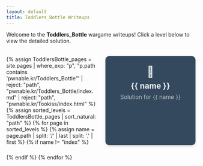 ```yaml
---
layout: default
title: Toddlers_Bottle Writeups
---
```


Welcome to the **Toddlers_Bottle** wargame writeups! Click a level below to view the detailed solution.

<style>
  .level-grid {
    display: grid;
    grid-template-columns: repeat(auto-fit, minmax(200px, 1fr));
    gap: 1.5rem;
    margin-top: 2rem;
  }

  .level-card {
    background-color: #34495e;
    color: #ecf0f1;
    border-radius: 10px;
    padding: 1.5rem;
    text-align: center;
    text-decoration: none;
    box-shadow: 0 4px 8px rgba(0,0,0,0.1);
    transition: transform 0.2s ease, background 0.2s ease;
    position: relative;
  }

  .level-card:hover {
    transform: translateY(-5px);
    background-color: #16a085;
    color: #fff;
  }

  .level-card h3 {
    margin: 0;
    font-size: 1.3rem;
  }

  .level-card p {
    margin-top: 0.5rem;
    font-size: 0.95rem;
    color: #bdc3c7;
  }

  .level-icon {
    font-size: 1.8rem;
    margin-bottom: 0.5rem;
    display: block;
  }
</style>

<div class="level-grid">
  {% assign ToddlersBottle_pages = site.pages
    | where_exp: "p", "p.path contains 'pwnable.kr/Toddlers_Bottle'"
    | reject: "path", "pwnable.kr/Toddlers_Bottle/index.md"
    | reject: "path", "pwnable.kr/Tookiss/index.html"
  %}
  {% assign sorted_levels = ToddlersBottle_pages | sort_natural: "path" %}
  {% for page in sorted_levels %}
    {% assign name = page.path | split: '/' | last | split: '.' | first %}
    {% if name != "index" %}
    <a class="level-card" href="{{ site.baseurl }}/pwnable.kr/Toddlers_Bottle/{{ name }}.html">
      <span class="level-icon">🧩</span>
      <h3>{{ name }}</h3>
      <p>Solution for {{ name }}</p>
    </a>
    {% endif %}
  {% endfor %}
</div>
<ul>
